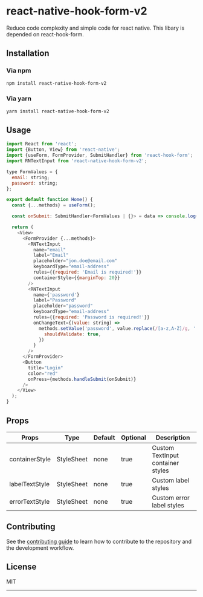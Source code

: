 # react-native-hook-form-v2

Reduce code complexity and simple code for react native. This libary is depended on react-hook-form.

## Installation

### Via npm
```sh
npm install react-native-hook-form-v2
```
### Via yarn
```sh
yarn install react-native-hook-form-v2
```

## Usage

```js
import React from 'react';
import {Button, View} from 'react-native';
import {useForm, FormProvider, SubmitHandler} from 'react-hook-form';
import RNTextInput from 'react-native-hook-form-v2';

type FormValues = {
  email: string;
  password: string;
};

export default function Home() {
  const {...methods} = useForm();

  const onSubmit: SubmitHandler<FormValues | {}> = data => console.log(data);

  return (
    <View>
      <FormProvider {...methods}>
        <RNTextInput
          name="email"
          label="Email"
          placeholder="jon.doe@email.com"
          keyboardType="email-address"
          rules={{required: 'Email is required!'}}
          containerStyle={{marginTop: 20}}
        />
        <RNTextInput
          name={'password'}
          label="Password"
          placeholder="password"
          keyboardType="email-address"
          rules={{required: 'Password is required!'}}
          onChangeText={(value: string) =>
            methods.setValue('password', value.replace(/[a-z,A-Z]/g, ''), {
              shouldValidate: true,
            })
          }
        />
      </FormProvider>
      <Button
        title="Login"
        color="red"
        onPress={methods.handleSubmit(onSubmit)}
      />
    </View>
  );
}
```
## Props

| Props | Type  | Default  | Optional |  Description |
| ------- | --- | --- | --- | ----------- |
| containerStyle | StyleSheet | none | true |  Custom TextInput container styles |
| labelTextStyle | StyleSheet | none | true | Custom label styles  |
| errorTextStyle | StyleSheet | none | true | Custom error label styles |

## Contributing

See the [contributing guide](CONTRIBUTING.md) to learn how to contribute to the repository and the development workflow.

## License

MIT

---
